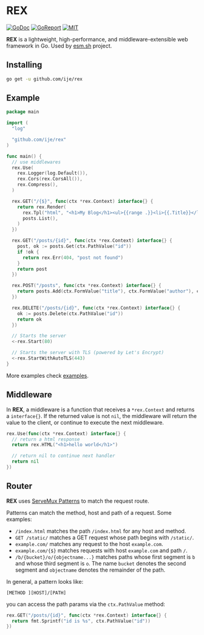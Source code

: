 # REX

[![GoDoc](https://godoc.org/github.com/ije/rex?status.svg)](https://godoc.org/github.com/ije/rex)
[![GoReport](https://goreportcard.com/badge/github.com/ije/rex)](https://goreportcard.com/report/github.com/ije/rex)
[![MIT](https://img.shields.io/badge/license-MIT-green)](./LICENSE)

**REX** is a lightweight, high-performance, and middleware-extensible web framework in Go. Used by [esm.sh](https://esm.sh) project.

## Installing

```bash
go get -u github.com/ije/rex
```

## Example

```go
package main

import (
  "log"

  "github.com/ije/rex"
)

func main() {
  // use middlewares
  rex.Use(
    rex.Logger(log.Default()),
    rex.Cors(rex.CorsAll()),
    rex.Compress(),
  )

  rex.GET("/{$}", func(ctx *rex.Context) interface{} {
    return rex.Render(
      rex.Tpl("html", "<h1>My Blog</h1><ul>{{range .}}<li>{{.Title}}</li>{{end}}</ul>"),
      posts.List(),
    )
  })

  rex.GET("/posts/{id}", func(ctx *rex.Context) interface{} {
    post, ok := posts.Get(ctx.PathValue("id"))
    if !ok {
      return rex.Err(404, "post not found")
    }
    return post
  })

  rex.POST("/posts", func(ctx *rex.Context) interface{} {
    return posts.Add(ctx.FormValue("title"), ctx.FormValue("author"), ctx.FormValue("content"))
  })

  rex.DELETE("/posts/{id}", func(ctx *rex.Context) interface{} {
    ok := posts.Delete(ctx.PathValue("id"))
    return ok
  })

  // Starts the server
  <-rex.Start(80)

  // Starts the server with TLS (powered by Let's Encrypt)
  <-rex.StartWithAutoTLS(443)
}
```

More examples check [examples](./examples).

## Middleware

In **REX**, a middleware is a function that receives a `*rex.Context` and returns a `interface{}`. If the returned value is not `nil`, the middleware will return the value to the client, or continue to execute the next middleware.

```go
rex.Use(func(ctx *rex.Context) interface{} {
  // return a html response
  return rex.HTML("<h1>hello world</h1>")

  // return nil to continue next handler
  return nil
})
```

## Router

**REX** uses [ServeMux Patterns](https://pkg.go.dev/net/http#hdr-Patterns) to match the request route.

Patterns can match the method, host and path of a request. Some examples:

- `/index.html` matches the path `/index.html` for any host and method.
- `GET /static/` matches a GET request whose path begins with `/static/`.
- `example.com/` matches any request to the host `example.com`.
- `example.com/{$}` matches requests with host `example.com` and path `/`.
- `/b/{bucket}/o/{objectname...}` matches paths whose first segment is `b` and whose third segment is `o`. The name `bucket` denotes the second segment and `objectname` denotes the remainder of the path.

In general, a pattern looks like:
```
[METHOD ][HOST]/[PATH]
```

you can access the path params via the `ctx.PathValue` method:

```go
rex.GET("/posts/{id}", func(ctx *rex.Context) interface{} {
  return fmt.Sprintf("id is %s", ctx.PathValue("id"))
})
```
